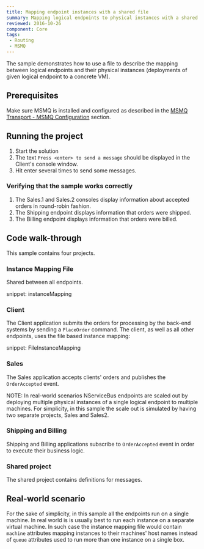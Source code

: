 ```yaml
---
title: Mapping endpoint instances with a shared file
summary: Mapping logical endpoints to physical instances with a shared file
reviewed: 2016-10-26
component: Core
tags:
 - Routing
 - MSMQ
---
```


The sample demonstrates how to use a file to describe the mapping between logical endpoints and their physical instances (deployments of given logical endpoint to a concrete VM).


## Prerequisites

Make sure MSMQ is installed and configured as described in the [MSMQ Transport - MSMQ Configuration](/transports/msmq/#msmq-configuration) section.


## Running the project

 1. Start the solution
 1. The text `Press <enter> to send a message` should be displayed in the Client's console window.
 1. Hit enter several times to send some messages.


### Verifying that the sample works correctly

 1. The Sales.1 and Sales.2 consoles display information about accepted orders in round-robin fashion.
 1. The Shipping endpoint displays information that orders were shipped.
 1. The Billing endpoint displays information that orders were billed.


## Code walk-through

This sample contains four projects.


### Instance Mapping File

Shared between all endpoints.

snippet: instanceMapping


### Client

The Client application submits the orders for processing by the back-end systems by sending a `PlaceOrder` command. The client, as well as all other endpoints, uses the file based instance mapping:

snippet: FileInstanceMapping


### Sales

The Sales application accepts clients' orders and publishes the `OrderAccepted` event.

NOTE: In real-world scenarios NServiceBus endpoints are scaled out by deploying multiple physical instances of a single logical endpoint to multiple machines. For simplicity, in this sample the scale out is simulated by having two separate projects, Sales and Sales2.


### Shipping and Billing

Shipping and Billing applications subscribe to `OrderAccepted` event in order to execute their business logic.


### Shared project

The shared project contains definitions for messages.


## Real-world scenario

For the sake of simplicity, in this sample all the endpoints run on a single machine. In real world is is usually best to run each instance on a separate virtual machine. In such case the instance mapping file would contain `machine` attributes mapping instances to their machines' host names instead of `queue` attributes used to run more than one instance on a single box.
